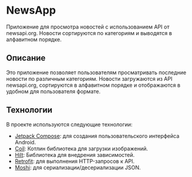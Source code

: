 # NewsApp

Приложение для просмотра новостей с использованием API от newsapi.org. Новости сортируются по категориям и выводятся в алфавитном порядке.

## Описание

Это приложение позволяет пользователям просматривать последние новости по различным категориям. Новости загружаются из API newsapi.org, сортируются в алфавитном порядке и отображаются в удобном для пользователя формате.

## Технологии

В проекте используются следующие технологии:

- [Jetpack Compose](https://developer.android.com/jetpack/compose): для создания пользовательского интерфейса Android.
- [Coil](https://coil-kt.github.io/coil/): Котлин библиотека для загрузки изображений.
- [Hilt](https://dagger.dev/hilt/): Библиотека для внедрения зависимостей.
- [Retrofit](https://square.github.io/retrofit/): для выполнения HTTP-запросов к API.
- [Moshi](https://github.com/square/moshi): для сериализации/десериализации JSON.
